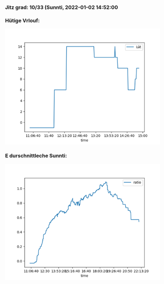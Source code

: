 ### Jitz grad: 10/33 (Sunnti, 2022-01-02 14:52:00

### Hütige Vrlouf:
![Graph](Today.png)

### E durschnittleche Sunnti:
![Graph](Sunnti.png)